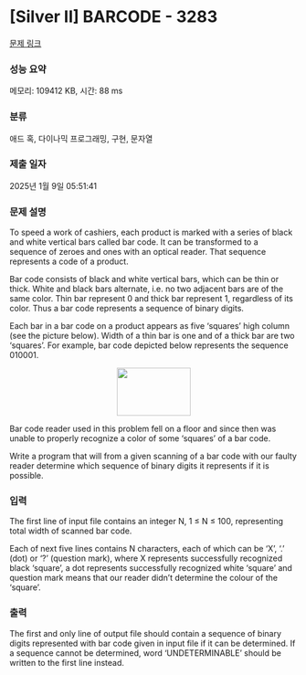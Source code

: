 # [Silver II] BARCODE - 3283 

[문제 링크](https://www.acmicpc.net/problem/3283) 

### 성능 요약

메모리: 109412 KB, 시간: 88 ms

### 분류

애드 혹, 다이나믹 프로그래밍, 구현, 문자열

### 제출 일자

2025년 1월 9일 05:51:41

### 문제 설명

<p>To speed a work of cashiers, each product is marked with a series of black and white vertical bars called bar code. It can be transformed to a sequence of zeroes and ones with an optical reader. That sequence represents a code of a product.</p>

<p>Bar code consists of black and white vertical bars, which can be thin or thick. White and black bars alternate, i.e. no two adjacent bars are of the same color. Thin bar represent 0 and thick bar represent 1, regardless of its color. Thus a bar code represents a sequence of binary digits.</p>

<p>Each bar in a bar code on a product appears as five ‘squares’ high column (see the picture below). Width of a thin bar is one and of a thick bar are two ‘squares’. For example, bar code depicted below represents the sequence 010001.</p>

<p style="text-align: center;"><img alt="" src="https://upload.acmicpc.net/88bc75cd-216d-464e-a483-bf6ebb0125d2/-/preview/" style="width: 129px; height: 84px;"></p>

<p>Bar code reader used in this problem fell on a floor and since then was unable to properly recognize a color of some ‘squares’ of a bar code.</p>

<p>Write a program that will from a given scanning of a bar code with our faulty reader determine which sequence of binary digits it represents if it is possible.</p>

### 입력 

 <p>The first line of input file contains an integer N, 1 ≤ N ≤ 100, representing total width of scanned bar code.</p>

<p>Each of next five lines contains N characters, each of which can be ‘X’, ‘.’ (dot) or ‘?’ (question mark), where X represents successfully recognized black ‘square’, a dot represents successfully recognized white ‘square’ and question mark means that our reader didn’t determine the colour of the ‘square’.</p>

### 출력 

 <p>The first and only line of output file should contain a sequence of binary digits represented with bar code given in input file if it can be determined. If a sequence cannot be determined, word ‘UNDETERMINABLE’ should be written to the first line instead.</p>

